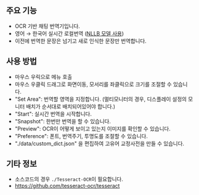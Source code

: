 ## 주요 기능

- OCR 기반 채팅 번역기입니다.
- 영어 → 한국어 실시간 로컬번역 ([NLLB 모델 사용](https://huggingface.co/facebook/nllb-200-distilled-600M))
- 이전에 번역한 문장은 넘기고 새로 인식한 문장만 번역합니다.


## 사용 방법

- 마우스 우릭으로 메뉴 호출
- 마우스 우클릭 드래그로 화면이동, 모서리를 좌클릭으로 크기를 조절할 수 있습니다.
- "Set Area": 번역할 영역을 지정합니다. (멀티모니터의 경우, 디스플레이 설정의 모니터 배치가 순서대로 배치되어있어야 합니다.)
- "Start": 실시간 번역을 시작합니다.
- "Snapshot": 한번만 번역을 할 수 있습니다.
- "Preview": OCR이 어떻게 보이고 있는지 이미지를 확인할 수 있습니다.
- "Preference": 폰트, 번역주기, 투명도를 조절할 수 있습니다.
- "./data/custom_dict.json" 을 편집하여 고유어 교정사전을 만들 수 있습니다.



## 기타 정보

- 소스코드의 경우 `./Tesseract-OCR`이 필요합니다.
- https://github.com/tesseract-ocr/tesseract
